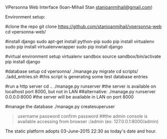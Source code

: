 VPersonna Web Interface
(Ioan-Mihail Stan stanioanmihail@gmail.com)

Environment setup:

#clone the repo
git clone https://github.com/stanioanmihail/vpersonna-web
cd vpersonna-web/

#install django
sudo apt-get install python-pip
sudo pip install virtualenv
sudo pip install virtualenvwrapper
sudo pip install django

#virtual environment setup
virtualenv sandbox
source sandbox/bin/activate
pip install django

#database setup
cd vpersonna/
./manage.py migrate
cd scripts/
./add_entries.sh #this script is generating some test database entries

#run a http server
cd ..
./manage.py runserver #the server is available on localhost port 8000, but not in LAN
##alternative:
./manage.py runserver 0.0.0.0:8000 #the server will be available in LAN on port 8000

#manage the database
./manage.py createsuperuser
> username
> password
> confirm password
##the admin console is available accessing from browser <IP>:<port>/admin (ex: 127.0.0.1:8000/admin)

The static platform adopts 03-June-2015 22:30 as today's date and hour.
